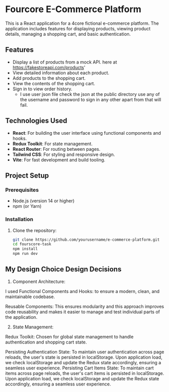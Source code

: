 # Fourcore E-Commerce Platform

This is a React application for a 4core fictional e-commerce platform. The application includes features for displaying products, viewing product details, managing a shopping cart, and basic authentication.

## Features

- Display a list of products from a mock API. here at https://fakestoreapi.com/products'
- View detailed information about each product.
- Add products to the shopping cart.
- View the contents of the shopping cart.
- Sign in to view order history. 
    - I use user json file check the json at the public directory use any of the username and password to sign in any other apart from that will fail.

## Technologies Used

- **React**: For building the user interface using functional components and hooks.
- **Redux Toolkit**: For state management.
- **React Router**: For routing between pages.
- **Tailwind CSS**: For styling and responsive design.
- **Vite**: For fast development and build tooling.

## Project Setup

### Prerequisites

- Node.js (version 14 or higher)
- npm (or Yarn)

### Installation

1. Clone the repository:

   ```bash
   git clone https://github.com/yourusername/e-commerce-platform.git
   cd fourscore-task
   npm install
   npm run dev

## My Design Choice  Design Decisions
1. Component Architecture:

I used Functional Components and Hooks: to ensure a modern, clean, and maintainable codebase. 

Reusable Components: This ensures modularity and this approach improves code reusability and makes it easier to manage and test individual parts of the application.

2. State Management:

Redux Toolkit: Chosen for global state management to handle authentication and shopping cart state.

Persisting Authentication State: To maintain user authentication across page reloads, the user's state is persisted in localStorage. Upon application load, we check localStorage and update the Redux state accordingly, ensuring a seamless user experience.
Persisting Cart Items State: To maintain cart items across page reloads, the user's cart items is persisted in localStorage. Upon application load, we check localStorage and update the Redux state accordingly, ensuring a seamless user experience.
